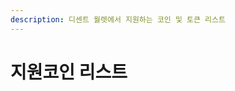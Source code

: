```yaml
---
description: 디센트 월렛에서 지원하는 코인 및 토큰 리스트
---
```


# 지원코인 리스트

<iframe src="https://www.dcentwallet.com></iframe>
             
